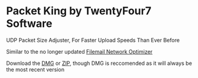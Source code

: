 # Packet King by TwentyFour7 Software
UDP Packet Size Adjuster, For Faster Upload Speeds Than Ever Before

Similar to the no longer updated [Filemail Network Optimizer](https://support.filemail.com/en/articles/1066174-increasing-transfer-speeds-on-macos)

Download the [DMG](https://github.com/tf7software/PacketKing/blob/main/Packet%20King%201.1.dmg) or [ZIP](https://github.com/tf7software/PacketKing/blob/main/Packet%20King.zip), though DMG is reccomended as it will always be the most recent version
